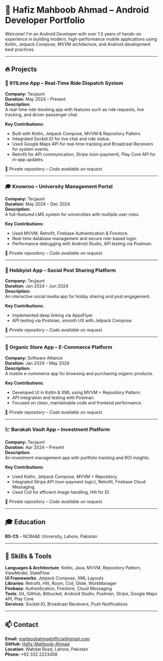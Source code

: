 
# 📱 Hafiz Mahboob Ahmad – Android Developer Portfolio

Welcome! I'm an Android Developer with over 1.5 years of hands-on experience in building modern, high-performance mobile applications using Kotlin, Jetpack Compose, MVVM architecture, and Android development best practices.

---

## 🔥 Projects

### 🚖 911Limo App – Real-Time Ride Dispatch System
**Company:** Tecjaunt  
**Duration:** May 2024 – Present  
**Description:**  
A real-time ride-booking app with features such as ride requests, live tracking, and driver-passenger chat.

**Key Contributions:**
- Built with Kotlin, Jetpack Compose, MVVM & Repository Pattern.
- Integrated Socket.IO for live chat and ride status.
- Used Google Maps API for real-time tracking and Broadcast Receivers for system events.
- Retrofit for API communication, Stripe (non-payment), Play Core API for in-app updates.

📍 *Private repository – Code available on request.*

---

### 🎓 Knowroo – University Management Portal  
**Company:** Tecjaunt  
**Duration:** May 2024 – Dec 2024  
**Description:**  
A full-featured LMS system for universities with multiple user roles.

**Key Contributions:**
- Used MVVM, Retrofit, Firebase Authentication & Firestore.
- Real-time database management and secure role-based login.
- Performance debugging with Android Studio, API testing via Postman.

📍 *Private repository – Code available on request.*

---

### 🎨 Hobbyist App – Social Post Sharing Platform  
**Company:** Tecjaunt  
**Duration:** Jan 2024 – Jun 2024  
**Description:**  
An interactive social media app for hobby sharing and post engagement.

**Key Contributions:**
- Implemented deep linking via AppsFlyer.
- API testing via Postman, smooth UX with Jetpack Compose.

📍 *Private repository – Code available on request.*

---

### 🛒 Organic Store App – E-Commerce Platform  
**Company:** Software Alliance  
**Duration:** Jan 2024 – May 2024  
**Description:**  
A mobile e-commerce app for browsing and purchasing organic products.

**Key Contributions:**
- Developed UI in Kotlin & XML using MVVM + Repository Pattern.
- API integration and testing with Postman.
- Focused on clean, maintainable code and frontend performance.

📍 *Private repository – Code available on request.*

---

### 💹 Barakah Vault App – Investment Platform  
**Company:** Tecjaunt  
**Duration:** Apr 2024 – Present  
**Description:**  
An investment management app with portfolio tracking and ROI insights.

**Key Contributions:**
- Used Kotlin, Jetpack Compose, MVVM + Repository.
- Integrated Stripe API (non-payment logic), Retrofit, Firebase Cloud Messaging.
- Used Coil for efficient image handling, Hilt for DI.

📍 *Private repository – Code available on request.*

---

## 🎓 Education
**BS-CS** – NCBA&E University, Lahore, Pakistan

---

## 🔧 Skills & Tools

**Languages & Architecture**: Kotlin, Java, MVVM, Repository Pattern, ViewModel, StateFlow  
**UI Frameworks**: Jetpack Compose, XML Layouts  
**Libraries**: Retrofit, Hilt, Room, Coil, Glide, WorkManager  
**Firebase**: Authentication, Firestore, Cloud Messaging  
**Tools**: Git, GitHub, Bitbucket, Android Studio, Postman, Stripe, Google Maps API, Play Core  
**Services**: Socket.IO, Broadcast Receivers, Push Notifications

---

## 📫 Contact

**Email:** mahboobahmadofficial@gmail.com  
**GitHub:** [Hafiz-Mahboob-Ahmad](https://github.com/Hafiz-Mahboob-Ahmad)  
**Location:** Wahdat Road, Lahore, Pakistan  
**Phone:** +92 332 2223458
